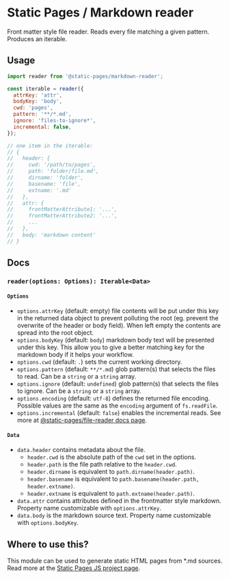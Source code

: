 # Static Pages / Markdown reader
Front matter style file reader. Reads every file matching a given pattern. Produces an iterable.

## Usage
```js
import reader from '@static-pages/markdown-reader';

const iterable = reader({
  attrKey: 'attr',
  bodyKey: 'body',
  cwd: 'pages',
  pattern: '**/*.md',
  ignore: 'files-to-ignore*',
  incremental: false,
});

// one item in the iterable:
// {
//   header: {
//     cwd: '/path/to/pages',
//     path: 'folder/file.md',
//     dirname: 'folder',
//     basename: 'file',
//     extname: '.md'
//   },
//   attr: {
//     frontMatterAttribute1: '...',
//     frontMatterAttribute2: '...',
//     ...
//   },
//   body: 'markdown content'
// }
```

## Docs

### __`reader(options: Options): Iterable<Data>`__

#### `Options`
- `options.attrKey` (default: empty) file contents will be put under this key in the returned data object to prevent polluting the root (eg. prevent the overwrite of the header or body field). When left empty the contents are spread into the root object.
- `options.bodyKey` (default: `body`) markdown body text will be presented under this key. This allow you to give a better matching key for the markdown body if it helps your workflow.
- `options.cwd` (default: `.`) sets the current working directory.
- `options.pattern` (default: `**/*.md`) glob pattern(s) that selects the files to read. Can be a `string` or a `string` array.
- `options.ignore` (default: `undefined`) glob pattern(s) that selects the files to ignore. Can be a `string` or a `string` array.
- `options.encoding` (default: `utf-8`) defines the returned file encoding. Possible values are the same as the `encoding` argument of `fs.readFile`.
- `options.incremental` (default: `false`) enables the incremental reads. See more at [@static-pages/file-reader docs page](https://www.npmjs.com/package/@static-pages/file-reader#Incremental-reads).

#### `Data`
- `data.header` contains metadata about the file.
  - `header.cwd` is the absolute path of the `cwd` set in the options.
  - `header.path` is the file path relative to the `header.cwd`.
  - `header.dirname` is equivalent to `path.dirname(header.path)`.
  - `header.basename` is equivalent to `path.basename(header.path, header.extname)`.
  - `header.extname` is equivalent to `path.extname(header.path)`.
- `data.attr` contains attributes defined in the frontmatter style markdown. Property name customizable with `options.attrKey`.
- `data.body` is the markdown source text. Property name customizable with `options.bodyKey`.

## Where to use this?
This module can be used to generate static HTML pages from *.md sources. Read more at the [Static Pages JS project page](https://staticpagesjs.github.io/).
